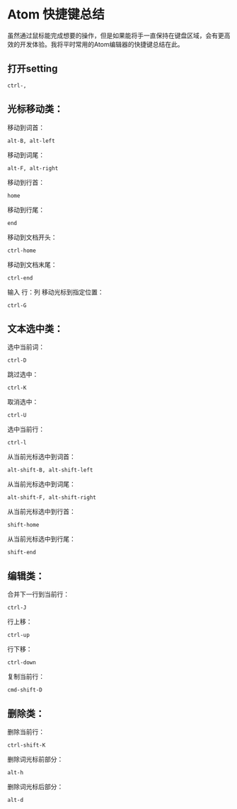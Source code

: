 # Atom 快捷键总结
虽然通过鼠标能完成想要的操作，但是如果能将手一直保持在键盘区域，会有更高效的开发体验。我将平时常用的Atom编辑器的快捷键总结在此。

## 打开setting

    ctrl-,

## 光标移动类：

移动到词首：

    alt-B, alt-left
移动到词尾：

    alt-F, alt-right
移动到行首：

    home
移动到行尾：

    end
移动到文档开头：

    ctrl-home
移动到文档末尾：

    ctrl-end
输入 行：列 移动光标到指定位置：

    ctrl-G

## 文本选中类：

选中当前词：

    ctrl-D
跳过选中：

    ctrl-K
取消选中：

    ctrl-U
选中当前行：

    ctrl-l
从当前光标选中到词首：

    alt-shift-B, alt-shift-left
从当前光标选中到词尾：

    alt-shift-F, alt-shift-right
从当前光标选中到行首：

    shift-home
从当前光标选中到行尾：

    shift-end

## 编辑类：

合并下一行到当前行：

    ctrl-J
行上移：

    ctrl-up
行下移：

    ctrl-down
复制当前行：

    cmd-shift-D

## 删除类：

删除当前行：

    ctrl-shift-K
删除词光标前部分：

    alt-h
删除词光标后部分：

    alt-d
